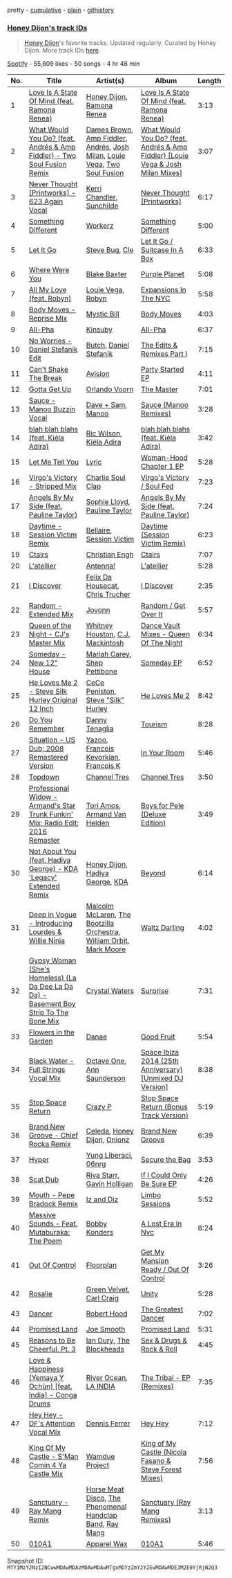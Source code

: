 pretty - [cumulative](/playlists/cumulative/37i9dQZF1DWTYPRTIhI2jZ.md) - [plain](/playlists/plain/37i9dQZF1DWTYPRTIhI2jZ) - [githistory](https://github.githistory.xyz/mackorone/spotify-playlist-archive/blob/main/playlists/plain/37i9dQZF1DWTYPRTIhI2jZ)

### [Honey Dijon's track IDs](https://open.spotify.com/playlist/37i9dQZF1DWTYPRTIhI2jZ)

> <a href="spotify:artist:0XfQBWgzisaS9ltDV9bXAS">Honey Dijon</a>'s favorite tracks\. Updated regularly\. Curated by Honey Dijon\. More track IDs <a href="spotify:genre:track\_id">here</a>.

[Spotify](https://open.spotify.com/user/spotify) - 55,809 likes - 50 songs - 4 hr 48 min

| No. | Title | Artist(s) | Album | Length |
|---|---|---|---|---|
| 1 | [Love Is A State Of Mind \(feat\. Ramona Renea\)](https://open.spotify.com/track/7J6BpQrP9hCRc7TzN0XqY6) | [Honey Dijon](https://open.spotify.com/artist/0XfQBWgzisaS9ltDV9bXAS), [Ramona Renea](https://open.spotify.com/artist/4rgCSBhGOFMm7d8HJsA4j3) | [Love Is A State Of Mind \(feat\. Ramona Renea\)](https://open.spotify.com/album/5fh3Zpnp4rJMlmkLZCOtta) | 3:13 |
| 2 | [What Would You Do? \(feat\. Andrés & Amp Fiddler\) \- Two Soul Fusion Remix](https://open.spotify.com/track/4JUvGE6hTDMirLXVyWYZ8Y) | [Dames Brown](https://open.spotify.com/artist/7Hgnu346InP2IcZoMGGT8B), [Amp Fiddler](https://open.spotify.com/artist/39g75EmRFeFbvHhsGjUpLU), [Andrés](https://open.spotify.com/artist/4F9A2C8mnGhyavAaxKsS9c), [Josh Milan](https://open.spotify.com/artist/1Fg9rbSbeJTnwvfzHnkrPR), [Louie Vega](https://open.spotify.com/artist/5dncbrnveDMX9DgxcedeUg), [Two Soul Fusion](https://open.spotify.com/artist/2T0zwuNpohTRl07n0lLweb) | [What Would You Do? \(feat\. Andrés & Amp Fiddler\) \[Louie Vega & Josh Milan Mixes\]](https://open.spotify.com/album/4u0byR8K2jXpAuWiEI5jRu) | 3:07 |
| 3 | [Never Thought \[Printworks\] \- 623 Again Vocal](https://open.spotify.com/track/7FOwVHT3jfr2upIFLPwkxp) | [Kerri Chandler](https://open.spotify.com/artist/7nqpEU6DCHkNtK1bYsyS3W), [Sunchilde](https://open.spotify.com/artist/2vqTInpbq4fzqySS5BudrR) | [Never Thought \[Printworks\]](https://open.spotify.com/album/0MMwTEnSyr3w6T1D01XNR6) | 6:17 |
| 4 | [Something Different](https://open.spotify.com/track/5gX7AEGXahevO0PnmWBBzC) | [Workerz](https://open.spotify.com/artist/07riTLXllSE9JOTMOkwPMb) | [Something Different](https://open.spotify.com/album/5TfZcN430So0UJLLdV9XRI) | 5:00 |
| 5 | [Let It Go](https://open.spotify.com/track/51VvHv5b6IZQvZE4tZLDs5) | [Steve Bug](https://open.spotify.com/artist/4SoC2HfA0nGk3xCJ3hRG3J), [Cle](https://open.spotify.com/artist/0ZaCneGKjg7Wu3FiJ5W9sj) | [Let It Go / Suitcase In A Box](https://open.spotify.com/album/5yMinBjpwtBewRXEUngusC) | 6:33 |
| 6 | [Where Were You](https://open.spotify.com/track/6jm98tVTld0ynxrVeJApdP) | [Blake Baxter](https://open.spotify.com/artist/3ZKUeqiV2UX5sKhOipqw1h) | [Purple Planet](https://open.spotify.com/album/6qv6hIPggiItYOVNSMcs7c) | 5:08 |
| 7 | [All My Love \(feat\. Robyn\)](https://open.spotify.com/track/6EZAn1Xsd6x15qvEcGI1oE) | [Louie Vega](https://open.spotify.com/artist/5dncbrnveDMX9DgxcedeUg), [Robyn](https://open.spotify.com/artist/6UE7nl9mha6s8z0wFQFIZ2) | [Expansions In The NYC](https://open.spotify.com/album/1Y0PpDiBUW7cUkynsYAzZq) | 5:58 |
| 8 | [Body Moves \- Reprise Mix](https://open.spotify.com/track/3spm5hrfYFaBiYm8zdsBYv) | [Mystic Bill](https://open.spotify.com/artist/1qBYNcfpwmb1ensiLvWxEV) | [Body Moves](https://open.spotify.com/album/4oMPrNreDQ5LnHu8lSr7Ws) | 4:03 |
| 9 | [All\-Pha](https://open.spotify.com/track/5inC7FEroUMMrclA23U9UP) | [Kinsuby](https://open.spotify.com/artist/0Y9cni6xt2NiGBhINp9vJh) | [All\-Pha](https://open.spotify.com/album/3ZaBPZLjJuBgvcgZRpc7Vs) | 6:37 |
| 10 | [No Worries \- Daniel Stefanik Edit](https://open.spotify.com/track/0kSRtt5uNbCygUQL0hsmT9) | [Butch](https://open.spotify.com/artist/5kLzaeSHrmS7okc5XNE6lv), [Daniel Stefanik](https://open.spotify.com/artist/20w4lkhgYymklaCG4V6525) | [The Edits & Remixes Part I](https://open.spotify.com/album/3xtQ7zLSKF6NrHA8iyAjh2) | 7:15 |
| 11 | [Can't Shake The Break](https://open.spotify.com/track/2jx4SkTWEIBc8BQHfHwTxJ) | [Avision](https://open.spotify.com/artist/25L7U77b5R5fO5pRjDP1Cj) | [Party Started EP](https://open.spotify.com/album/18ak9xTYJnYlD4TE96C9RF) | 4:11 |
| 12 | [Gotta Get Up](https://open.spotify.com/track/1AYORYRA0YWllNtvHS77IM) | [Orlando Voorn](https://open.spotify.com/artist/4Kv4vEaYZEcrJoXqeMpN2u) | [The Master](https://open.spotify.com/album/5wUX4RN9vc8rwFjuFNZBuH) | 7:01 |
| 13 | [Sauce \- Manoo Buzzin Vocal](https://open.spotify.com/track/6Ye8UVCEGyZm2tvNkGE2tx) | [Dave + Sam](https://open.spotify.com/artist/5C7HgyosSspofglYFe2UZf), [Manoo](https://open.spotify.com/artist/0SWJzERYiO2LLxoUqMXDsz) | [Sauce \(Manoo Remixes\)](https://open.spotify.com/album/2NcBxxI4KSaaBZ4rifx1hT) | 3:28 |
| 14 | [blah blah blahs \(feat\. Kiéla Adira\)](https://open.spotify.com/track/6cGu86LLLK03HpX3ERgiBk) | [Ric Wilson](https://open.spotify.com/artist/34zbMuAgXxsgqnGXSxWvCR), [Kiéla Adira](https://open.spotify.com/artist/4yd2a7A5sVp0QEzPQASBkY) | [blah blah blahs \(feat\. Kiéla Adira\)](https://open.spotify.com/album/3TViEls6ZkPMYErrmuHeI4) | 3:42 |
| 15 | [Let Me Tell You](https://open.spotify.com/track/4CQzv0PS56QeObidW3EnXf) | [Lyric](https://open.spotify.com/artist/4YOr4jXlrBof5DTU1KDafk) | [Woman\-Hood Chapter 1 EP](https://open.spotify.com/album/1ZdVzluYo79Nd2mE7W4z1s) | 5:28 |
| 16 | [Virgo's Victory \- Stripped Mix](https://open.spotify.com/track/790sFZH3iYe3D4x1u8QPlf) | [Charlie Soul Clap](https://open.spotify.com/artist/4R1FbGcLzUd1poeNQXIb8o) | [Virgo's Victory / Soul Fed](https://open.spotify.com/album/78HMlEQW4ELyT1rjR11VBN) | 7:23 |
| 17 | [Angels By My Side \(feat\. Pauline Taylor\)](https://open.spotify.com/track/26ALH0sQXHOEeLDuIth1ZX) | [Sophie Lloyd](https://open.spotify.com/artist/6llIdnUsCdswsO6nExQIEF), [Pauline Taylor](https://open.spotify.com/artist/1OBxd0sOELyeO2h9JBKZA1) | [Angels By My Side \(feat\. Pauline Taylor\)](https://open.spotify.com/album/3AxIohtIZVMGMNVoqrl2O3) | 7:24 |
| 18 | [Daytime \- Session Victim Remix](https://open.spotify.com/track/13grsmUXaulKEQbmhYxzfh) | [Bellaire](https://open.spotify.com/artist/6yeeXqk3RxV7l5DxmlXMnw), [Session Victim](https://open.spotify.com/artist/4Hl6TEQAFgH0XrZq4f8okX) | [Daytime \(Session Victim Remix\)](https://open.spotify.com/album/7CxWQmoI3boEXWeh1G2jVv) | 6:23 |
| 19 | [Ctairs](https://open.spotify.com/track/56r3BSxEExeBwj9za8BCFw) | [Christian Engh](https://open.spotify.com/artist/2I3DL5Ue1I3oxlJi2wZ2qX) | [Ctairs](https://open.spotify.com/album/6b32PEGCCSVfnv1x4HskIG) | 7:07 |
| 20 | [L'atellier](https://open.spotify.com/track/30NT3Qo8c1dxchJ9Mnt6Os) | [Antenna!](https://open.spotify.com/artist/1M1JqfU36s2CCNGNCw6Gh4) | [L'atellier](https://open.spotify.com/album/4F06w488Ng2jlvEX4fcuQn) | 5:28 |
| 21 | [I Discover](https://open.spotify.com/track/74oBQ9l3m1Q32dAtQ4zrlb) | [Felix Da Housecat](https://open.spotify.com/artist/4rC8J4M4aOqsQSCP4yoyJI), [Chris Trucher](https://open.spotify.com/artist/5qtuQoZI8KbbCx3hD0MQ5D) | [I Discover](https://open.spotify.com/album/5IxqMn18v2DltVwchiRPpO) | 2:35 |
| 22 | [Random \- Extended Mix](https://open.spotify.com/track/3VfGpDM0GzjEA0qpnuM6zq) | [Jovonn](https://open.spotify.com/artist/3sxYSXk6nwIqVweh5Lxa9V) | [Random / Get Over It](https://open.spotify.com/album/3zlmKPw9wyDW3tnDatVz4G) | 5:57 |
| 23 | [Queen of the Night \- CJ's Master Mix](https://open.spotify.com/track/5gh3cyv4ljizkkAwdJOzp3) | [Whitney Houston](https://open.spotify.com/artist/6XpaIBNiVzIetEPCWDvAFP), [C.J\. Mackintosh](https://open.spotify.com/artist/0GGvtc3aJtSkuYcfsiN6eC) | [Dance Vault Mixes \- Queen Of The Night](https://open.spotify.com/album/2UhTTYK82jM1cX80cv3cNo) | 6:34 |
| 24 | [Someday \- New 12" House](https://open.spotify.com/track/6XtCgNKqDdbQvS2Tgc2434) | [Mariah Carey](https://open.spotify.com/artist/4iHNK0tOyZPYnBU7nGAgpQ), [Shep Pettibone](https://open.spotify.com/artist/6GOmlO6wisWSbBzBbCCaWv) | [Someday EP](https://open.spotify.com/album/5QjBEb1GwmxGjEaJLfuVWX) | 6:52 |
| 25 | [He Loves Me 2 \- Steve Silk Hurley Original 12 Inch](https://open.spotify.com/track/2iKOc0YdnY4jlJxzZvuFac) | [CeCe Peniston](https://open.spotify.com/artist/5UoVLCWzOKMIJ9iioof9OD), [Steve "Silk" Hurley](https://open.spotify.com/artist/2TzZ6XTFG1p1PAfhl0crDP) | [He Loves Me 2](https://open.spotify.com/album/5ad7oG1DNSvsVYZSWEIOIt) | 8:42 |
| 26 | [Do You Remember](https://open.spotify.com/track/49Pu4A1CXBaOZUoSxL6Cf1) | [Danny Tenaglia](https://open.spotify.com/artist/2tG935baRE4mH8B3saiwbm) | [Tourism](https://open.spotify.com/album/1KSuviqPb3xFjO2dGnvgYh) | 8:28 |
| 27 | [Situation \- US Dub; 2008 Remastered Version](https://open.spotify.com/track/0gHMcWG1AsY8gAEX8lCg5A) | [Yazoo](https://open.spotify.com/artist/1G1mX30GpUJqOr1QU2eBSs), [Francois Kevorkian](https://open.spotify.com/artist/30ZqCPhfRzzWcgIbXrbHnU), [Francois K](https://open.spotify.com/artist/2Y9THkKdfe8FfoHAyOY4Tv) | [In Your Room](https://open.spotify.com/album/5YlCHiZn44igfoWNFjP48v) | 5:46 |
| 28 | [Topdown](https://open.spotify.com/track/56dDonzTxrZKWuVDqUOYGd) | [Channel Tres](https://open.spotify.com/artist/4cUkGQyhLFqKHBtL58HYVp) | [Channel Tres](https://open.spotify.com/album/4pbf36fsCW0oe7myRLZEtz) | 3:50 |
| 29 | [Professional Widow \- Armand's Star Trunk Funkin' Mix; Radio Edit; 2016 Remaster](https://open.spotify.com/track/0MT7RXj7XwkyvA0e05fgo6) | [Tori Amos](https://open.spotify.com/artist/1KsASRNugxU85T0u6zSg32), [Armand Van Helden](https://open.spotify.com/artist/3cQA9WH8liZfeja1DxcDYE) | [Boys for Pele \(Deluxe Edition\)](https://open.spotify.com/album/7vuSTl6tuWg0CQdmfphkFQ) | 3:49 |
| 30 | [Not About You \(feat\. Hadiya George\) \- KDA 'Legacy' Extended Remix](https://open.spotify.com/track/3E3i9HPozXn5JS0yw6AJJR) | [Honey Dijon](https://open.spotify.com/artist/0XfQBWgzisaS9ltDV9bXAS), [Hadiya George](https://open.spotify.com/artist/1KbGFGECxJ5p23kuYlJ6l9), [KDA](https://open.spotify.com/artist/3EK3opK9Hp93HJjBPupzfg) | [Beyond](https://open.spotify.com/album/18JBpOIceZJGCryQXiv98d) | 6:14 |
| 31 | [Deep in Vogue \- Introducing Lourdes & Willie Ninja](https://open.spotify.com/track/5cuAVhV0nGjImPZXBy9Tvt) | [Malcolm McLaren](https://open.spotify.com/artist/4ihCM8I0fpWodgjo0mTlhZ), [The Bootzilla Orchestra](https://open.spotify.com/artist/7oNW0FHu1FMVPZPtyRzGpB), [William Orbit](https://open.spotify.com/artist/2AHGrNDMKFi8rHqQ8kJqfl), [Mark Moore](https://open.spotify.com/artist/4fJ5WogukabgmWKLAN3x9o) | [Waltz Darling](https://open.spotify.com/album/1T6VXkSGLyGwJ1l0555IBb) | 4:02 |
| 32 | [Gypsy Woman \(She's Homeless\) \(La Da Dee La Da Da\) \- Basement Boy Strip To The Bone Mix](https://open.spotify.com/track/1SShxVVBeZBCY7WddnksPz) | [Crystal Waters](https://open.spotify.com/artist/2sd9Q3r0Jhqpe3w9WVuG43) | [Surprise](https://open.spotify.com/album/7MtJHdiKmt3Gbus6oyXhy1) | 7:31 |
| 33 | [Flowers in the Garden](https://open.spotify.com/track/2Ifg03RHgt5TrQqzDeptak) | [Danae](https://open.spotify.com/artist/4XGbImQ57lk6FWLIWYpOWM) | [Good Fruit](https://open.spotify.com/album/6er8gruMsQlDjv3ICkVkH2) | 5:54 |
| 34 | [Black Water \- Full Strings Vocal Mix](https://open.spotify.com/track/4GGjMkxZiV3Z7KqxcIMZJQ) | [Octave One](https://open.spotify.com/artist/0CRfAs5qmkRgw9x9etNGqH), [Ann Saunderson](https://open.spotify.com/artist/7IItD0N1A3unbTmcIzsCEK) | [Space Ibiza 2014 \(25th Anniversary\) \[Unmixed DJ Version\]](https://open.spotify.com/album/6Un9KGv9hSJYnxKSxl2Txf) | 8:38 |
| 35 | [Stop Space Return](https://open.spotify.com/track/6Bpxv5xnrvR4O0NNyKnFNL) | [Crazy P](https://open.spotify.com/artist/6jOz2B9qeID4dLP1o8bFGf) | [Stop Space Return \(Bonus Track Version\)](https://open.spotify.com/album/0qbOLcrwhleEUBu3OpEVyy) | 5:19 |
| 36 | [Brand New Groove \- Chief Rocka Remix](https://open.spotify.com/track/1qTWOL5MBYRTQuuYTM99k7) | [Celeda](https://open.spotify.com/artist/6eOBEYGx9M4t87osYMIakb), [Honey Dijon](https://open.spotify.com/artist/0XfQBWgzisaS9ltDV9bXAS), [Onionz](https://open.spotify.com/artist/4qZ6pzJX1b6pJqpzcnbgxR) | [Brand New Groove](https://open.spotify.com/album/3znHP6GsHpD6KMfH7VTy60) | 6:39 |
| 37 | [Hyper](https://open.spotify.com/track/0N4wR3gRwTfPM0XFazyRAA) | [Yung Liberaci](https://open.spotify.com/artist/0dl9e7W2rVoVrly9H7v2m9), [06nrg](https://open.spotify.com/artist/7e8xbaRmSfTGVhXmjNTE5W) | [Secure the Bag](https://open.spotify.com/album/5Hy3N4N8sUWeI23ksUR2Q7) | 3:53 |
| 38 | [Scat Dub](https://open.spotify.com/track/73u3N5QHRwsBE8XBYk1l1s) | [Riva Starr](https://open.spotify.com/artist/1TRFAJu3Cw64APToZaGk9D), [Gavin Holligan](https://open.spotify.com/artist/0EfVhAv1nX6p0gQg7a3fD3) | [If I Could Only Be Sure EP](https://open.spotify.com/album/2tD7O24rVCtgy4kb4uiQxo) | 4:26 |
| 39 | [Mouth \- Pepe Bradock Remix](https://open.spotify.com/track/1L7588Rq7oVuIEbxrBAuoP) | [Iz and Diz](https://open.spotify.com/artist/1HjRxRdkdY1g7EMtCJDxNE) | [Limbo Sessions](https://open.spotify.com/album/0aKLpqvIXJMXbpVGIFLhpZ) | 5:52 |
| 40 | [Massive Sounds \- Feat\. Mutaburaka: The Poem](https://open.spotify.com/track/6dWo3eRydbXArP9mrvq3Si) | [Bobby Konders](https://open.spotify.com/artist/1AEHGLRSBHwSr4VmU7IOXj) | [A Lost Era In Nyc](https://open.spotify.com/album/7aR0QhgWSvGmi0KpFpLhup) | 8:24 |
| 41 | [Out Of Control](https://open.spotify.com/track/2Y4pNJouHZPhcClDm8YeIR) | [Floorplan](https://open.spotify.com/artist/0RBnTX5xoVa1bDYt9Qbies) | [Get My Mansion Ready / Out Of Control](https://open.spotify.com/album/1QNVFPS5uxSlxdyfcyWJch) | 3:26 |
| 42 | [Rosalie](https://open.spotify.com/track/0POKb9bRtYVqGBsN0LkitJ) | [Green Velvet](https://open.spotify.com/artist/3ABaec4jjl95VqmG1iD4k2), [Carl Craig](https://open.spotify.com/artist/17dbJyUCrxh4I7iyUrjaHU) | [Unity](https://open.spotify.com/album/2tnp4E6kHfsp6IPajpOH2b) | 5:28 |
| 43 | [Dancer](https://open.spotify.com/track/47L7EinVbbEBraJE0MMnW9) | [Robert Hood](https://open.spotify.com/artist/5ipQlfnpRCtyOuhYqvPvQ8) | [The Greatest Dancer](https://open.spotify.com/album/2TVb3PnbULiYIxHr4Oje9P) | 7:02 |
| 44 | [Promised Land](https://open.spotify.com/track/796T2ROxTNibXRjVhjSzCa) | [Joe Smooth](https://open.spotify.com/artist/4BIamAD25vwYldaOWTEsXd) | [Promised Land](https://open.spotify.com/album/1oyrymxXmhE2NaYczhS6NR) | 5:31 |
| 45 | [Reasons to Be Cheerful, Pt\. 3](https://open.spotify.com/track/5bfAtR5Lq43JM7brcXo3fp) | [Ian Dury](https://open.spotify.com/artist/5PFSmueeFLrjYXqn3agenn), [The Blockheads](https://open.spotify.com/artist/52jfQPouCIphLVi3FqGa7x) | [Sex & Drugs & Rock & Roll](https://open.spotify.com/album/24UJdk5DtKtLdr6TqOgceR) | 4:45 |
| 46 | [Love & Happiness \(Yemaya Y Ochùn\) \[feat\. India\] \- Conga Drums](https://open.spotify.com/track/7qXmRFFi7159jJus33SGaC) | [River Ocean](https://open.spotify.com/artist/07cAb715kzeqA6rVa0hh58), [LA INDIA](https://open.spotify.com/artist/3NIZFmehJM8YiGpCdihlck) | [The Tribal \- EP \(Remixes\)](https://open.spotify.com/album/0zJyxO4jsvtADO6fyt4wdo) | 7:35 |
| 47 | [Hey Hey \- DF's Attention Vocal Mix](https://open.spotify.com/track/0dtqhkyuEf8xbDsTTPbp3C) | [Dennis Ferrer](https://open.spotify.com/artist/0MGTHZpAGf7isSfw8yMIoi) | [Hey Hey](https://open.spotify.com/album/4UfBOwzR1AD8gHXGEDtpQC) | 7:12 |
| 48 | [King Of My Castle \- S'Man Comin 4 Ya Castle Mix](https://open.spotify.com/track/0cLqR666PxqdsD67Ac5eoU) | [Wamdue Project](https://open.spotify.com/artist/2U33UlGhnPqg3B5xJTn3zm) | [King of My Castle \(Nicola Fasano & Steve Forest Mixes\)](https://open.spotify.com/album/6eByIeUUsFaJwFk2ZSAp1v) | 7:56 |
| 49 | [Sanctuary \- Ray Mang Remix](https://open.spotify.com/track/2qCAGgYyAMiP2QN5R6f8F1) | [Horse Meat Disco](https://open.spotify.com/artist/5MnToV7aAt2Zy9ag3DAsna), [The Phenomenal Handclap Band](https://open.spotify.com/artist/4S8UOAApPhwz9WcVOj13VO), [Ray Mang](https://open.spotify.com/artist/5QfdDWfSLE8qbMDIJgCTy2) | [Sanctuary \(Ray Mang Remixes\)](https://open.spotify.com/album/5m4s0tahx35ixA0gBVtlFr) | 3:13 |
| 50 | [010A1](https://open.spotify.com/track/5iaEvAQRKNE2AFB9i767bs) | [Apparel Wax](https://open.spotify.com/artist/2nlNttZvT9FlaPBIP1H4Io) | [010A1](https://open.spotify.com/album/7a1mNBO9s2XfdvWegs9yep) | 5:46 |

Snapshot ID: `MTY1MzY2NzI2NCwwMDAwMDAzMDAwMDAwMTgxMDYzZmY2Y2EwMDAwMDE3M2E0YjRjN2Q3`
